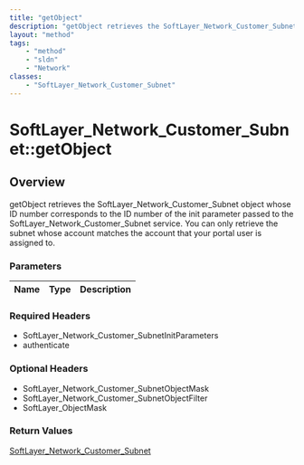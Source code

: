 ```yaml
---
title: "getObject"
description: "getObject retrieves the SoftLayer_Network_Customer_Subnet object whose ID number corresponds to the ID number of the ini... "
layout: "method"
tags:
    - "method"
    - "sldn"
    - "Network"
classes:
    - "SoftLayer_Network_Customer_Subnet"
---
```

# SoftLayer_Network_Customer_Subnet::getObject
## Overview 
getObject retrieves the SoftLayer_Network_Customer_Subnet object whose ID number corresponds to the ID number of the init parameter passed to the SoftLayer_Network_Customer_Subnet service. You can only retrieve the subnet whose account matches the account that your portal user is assigned to. 

### Parameters 
|Name | Type | Description |
| --- | --- | --- |


### Required Headers
* SoftLayer_Network_Customer_SubnetInitParameters
* authenticate

### Optional Headers
* SoftLayer_Network_Customer_SubnetObjectMask
* SoftLayer_Network_Customer_SubnetObjectFilter
* SoftLayer_ObjectMask

### Return Values
<a href='/reference/datatypes/SoftLayer_Network_Customer_Subnet'>SoftLayer_Network_Customer_Subnet </a>
